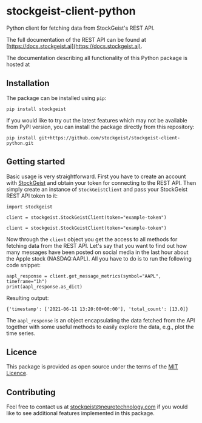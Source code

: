 # stockgeist-client-python
Python client for fetching data from StockGeist's REST API. 

The full documentation of the REST API 
can be found at [https://docs.stockgeist.ai](https://docs.stockgeist.ai).

The documentation describing all functionality of this Python package is hosted at  

## Installation
The package can be installed using `pip`:

`pip install stockgeist`

If you would like to try out the latest features which may not be available from PyPI version, you can
install the package directly from this repository:

`pip install git+https://github.com/stockgeist/stockgeist-client-python.git`

## Getting started
Basic usage is very straightforward. First you have to create an account with 
[StockGeist](https://dashboard.stockgeist.ai) and obtain your token for connecting to the REST API.
Then simply create an instance of `StockGeistClient` and pass your StockGeist REST API token to it:

```
import stockgeist

client = stockgeist.StockGeistClient(token="example-token")
```

`client = stockgeist.StockGeistClient(token="example-token")`

Now through the `client` object you get the access to all methods for fetching data from the REST API. 
Let's say that you want to find out how many messages have been posted on social media in the last hour
about the Apple stock (NASDAQ:AAPL). All you have to do is to run the following code snippet:

```
aapl_response = client.get_message_metrics(symbol="AAPL", timeframe="1h")
print(aapl_response.as_dict)
```

Resulting output:

```
{'timestamp': ['2021-06-11 13:20:00+00:00'], 'total_count': [13.0]}
```

The `aapl_response` is an object encapsulating the data fetched from the API together with some useful 
methods to easily explore the data, e.g., plot the time series.


## Licence
This package is provided as open source under the terms of the [MIT Licence](https://opensource.org/licenses/MIT).

## Contributing
Feel free to contact us at [stockgeist@neurotechnology.com](stockgeist@neurotechnology.com) if you would 
like to see additional features implemented in this package.
